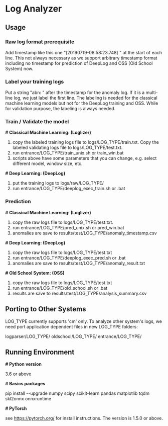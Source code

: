 # **Log Analyzer**

## **Usage**

### Raw log format prerequisite
Add timestamp like this one "[20190719-08:58:23.748] " at the start of each line. This not always necessary as we support arbitrary timestamp format including no timestamp for prediction of DeepLog and OSS (Old School System) now.

### Label your training logs
Put a string "abn: " after the timestamp for the anomaly log. If it is a multi-line log, we just label the first line. The labeling is needed for the classical machine learning models but not for the DeepLog training and OSS. While for validation purpose, the labeling is always needed.

### Train / Validate the model

**# Classical Machine Learning: (Loglizer)**

1) copy the labeled training logs file to logs/LOG_TYPE/train.txt. Copy the labeled validating logs file to logs/LOG_TYPE/test.txt.
2) run entrance/LOG_TYPE/train_unix.sh or train_win.bat
3) scripts above have some parameters that you can change, e.g. select different model, window size, etc.

**# Deep Learning: (DeepLog)**

1) put the training logs to logs/raw/LOG_TYPE/
2) run entrance/LOG_TYPE/deeplog_exec_train.sh or .bat

### Prediction

**# Classical Machine Learning: (Loglizer)**

1) copy the raw logs file to logs/LOG_TYPE/test.txt.
2) run entrance/LOG_TYPE/pred_unix.sh or pred_win.bat
3) anomalies are save to results/test/LOG_TYPE/anomaly_timestamp.csv

**# Deep Learning: (DeepLog)**

1) copy the raw logs file to logs/LOG_TYPE/test.txt
2) run entrance/LOG_TYPE/deeplog_exec_pred.sh or .bat
3) anomalies are save to results/test/LOG_TYPE/anomaly_result.txt

**# Old School System: (OSS)**

1) copy the raw logs file to logs/LOG_TYPE/test.txt
2) run entrance/LOG_TYPE/old_school.sh or .bat
3) results are save to results/test/LOG_TYPE/analysis_summary.csv

## **Porting to Other Systems**

LOG_TYPE currently supports 'cm' only. To analyze other system's logs, we need port application dependent files in new LOG_TYPE folders:

logparser/LOG_TYPE/
oldschool/LOG_TYPE/
entrance/LOG_TYPE/

## **Running Environment**

**# Python version**

3.6 or above

**# Basics packages**

pip install --upgrade numpy scipy scikit-learn pandas matplotlib tqdm skl2onnx onnxruntime

**# PyTorch**

see https://pytorch.org/ for install instructions. The version is 1.5.0 or above.


